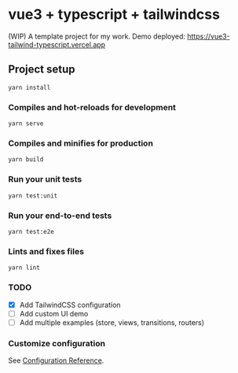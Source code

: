 # vue3 + typescript + tailwindcss

(WIP) A template project for my work.
Demo deployed: https://vue3-tailwind-typescript.vercel.app

## Project setup

```
yarn install
```

### Compiles and hot-reloads for development

```
yarn serve
```

### Compiles and minifies for production

```
yarn build
```

### Run your unit tests

```
yarn test:unit
```

### Run your end-to-end tests

```
yarn test:e2e
```

### Lints and fixes files

```
yarn lint
```

### TODO

- [x] Add TailwindCSS configuration
- [ ] Add custom UI demo
- [ ] Add multiple examples (store, views, transitions, routers)

### Customize configuration

See [Configuration Reference](https://cli.vuejs.org/config/).
